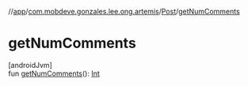 //[app](../../../index.md)/[com.mobdeve.gonzales.lee.ong.artemis](../index.md)/[Post](index.md)/[getNumComments](get-num-comments.md)

# getNumComments

[androidJvm]\
fun [getNumComments](get-num-comments.md)(): [Int](https://kotlinlang.org/api/latest/jvm/stdlib/kotlin/-int/index.html)
